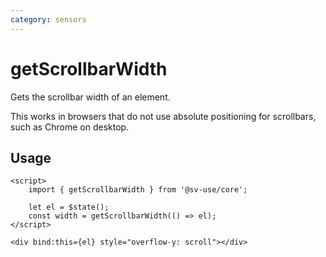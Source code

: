 ```yaml
---
category: sensors
---
```


# getScrollbarWidth

Gets the scrollbar width of an element.

This works in browsers that do not use absolute positioning for scrollbars,
such as Chrome on desktop.

## Usage

```svelte
<script>
    import { getScrollbarWidth } from '@sv-use/core';

    let el = $state();
    const width = getScrollbarWidth(() => el);
</script>

<div bind:this={el} style="overflow-y: scroll"></div>
```
